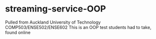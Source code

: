 # streaming-service-OOP
Pulled from Auckland University of Technology COMP503/ENSE502/ENSE602 
This is an OOP test students had to take, found online
